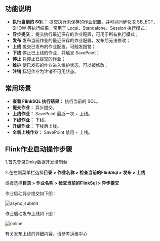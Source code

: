 ## 功能说明

- **执行当前的 SQL：** 提交执行未保存的作业配置，并可以同步获取 SELECT、SHOW 等执行结果，常用于 Local、Standalone、Session 执行模式；
- **异步提交：** 提交执行最近保存的作业配置，可用于所有执行模式；
- **发布** 发布当前作业的最近保存的作业配置，发布后无法修改；
- **上线** 提交已发布的作业配置，可触发报警；
- **下线** 停止已上线的作业，并触发 SavePoint；
- **停止** 只停止已提交的作业；
- **维护** 使已发布的作业进入维护状态，可以被修改；
- **注销** 标记作业为注销不可用状态。

## 常用场景

- **查看 FlinkSQL 执行结果：** 执行当前的 SQL。
- **提交作业：** 异步提交。
- **上线作业：** SavePoint 最近一次 + 上线。
- **下线作业：** 下线。
- **升级作业：** 下线后上线。
- **全新上线作业：** SavePoint 禁用 + 上线。

## Flink作业启动操作步骤

1.首先登录Dinky数据开发控制台

2.在左侧菜单栏选择**目录 > 作业名称 > 检查当前的FlinkSql > 发布 > 上线**

或者选择**目录 > 作业名称 > 检查当前的FlinkSql > 异步提交**

作业启动异步提交如下图：

![async_submit](http://www.aiwenmo.com/dinky/docs/zh-CN/administrator_guide/studio/job_dev/flinksql_guide/flinksql_job_submit/async_submit.png)

作业启动发布上线如下图：

![online](http://www.aiwenmo.com/dinky/docs/zh-CN/administrator_guide/studio/job_dev/flinksql_guide/flinksql_job_submit/online.png)

有关发布上线的详细内容，请参考运维中心
